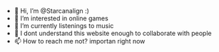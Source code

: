 - 👋 Hi, I’m @Starcanalign :) 
- 👀 I’m interested in online games
- 🌱 I’m currently listenings to music
- 💞️ I dont understand this website enough to collaborate with people
- 📫 How to reach me not? importan right now

<!---
Starcanalign/Starcanalign is a ✨ special ✨ repository because its `README.md` (this file) appears on your GitHub profile.
You can click the Preview link to take a look at your changes.
--->
